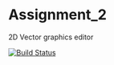 # Assignment_2
2D Vector graphics editor

[![Build Status](https://travis-ci.com/NYUGraphics/assignment2-LihengGong.svg?token=u6yadprNEVSaZeyz72c8&branch=master)](https://travis-ci.com/NYUGraphics/assignment2-LihengGong)